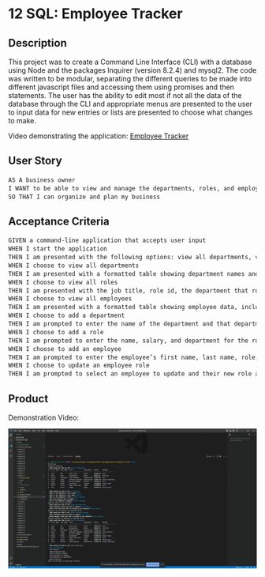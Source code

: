 # 12 SQL: Employee Tracker

## Description

This project was to create a Command Line Interface (CLI) with a database using Node and the packages Inquirer (version 8.2.4) and mysql2. The code was written to be modular, separating the different queries to be made into different javascript files and accessing them using promises and then statements. The user has the ability to edit most if not all the data of the database through the CLI and appropriate menus are presented to the user to input data for new entries or lists are presented to choose what changes to make.

Video demonstrating the application: [Employee Tracker](https://www.youtube.com/watch?v=oBKT6TY1lLM)

## User Story

```md
AS A business owner
I WANT to be able to view and manage the departments, roles, and employees in my company
SO THAT I can organize and plan my business
```

## Acceptance Criteria

```md
GIVEN a command-line application that accepts user input
WHEN I start the application
THEN I am presented with the following options: view all departments, view all roles, view all employees, add a department, add a role, add an employee, and update an employee role
WHEN I choose to view all departments
THEN I am presented with a formatted table showing department names and department ids
WHEN I choose to view all roles
THEN I am presented with the job title, role id, the department that role belongs to, and the salary for that role
WHEN I choose to view all employees
THEN I am presented with a formatted table showing employee data, including employee ids, first names, last names, job titles, departments, salaries, and managers that the employees report to
WHEN I choose to add a department
THEN I am prompted to enter the name of the department and that department is added to the database
WHEN I choose to add a role
THEN I am prompted to enter the name, salary, and department for the role and that role is added to the database
WHEN I choose to add an employee
THEN I am prompted to enter the employee’s first name, last name, role, and manager, and that employee is added to the database
WHEN I choose to update an employee role
THEN I am prompted to select an employee to update and their new role and this information is updated in the database
```

## Product

Demonstration Video: 

[![Video thumbnail demonstrating the command-line employee management application.](./assets/video-thumbnail.jpg)](https://www.youtube.com/watch?v=oBKT6TY1lLM)
